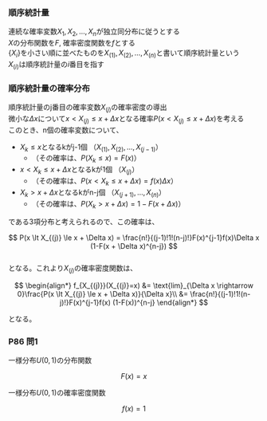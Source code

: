 ### 順序統計量
連続な確率変数$X_1, X_2, \dots , X_n$が独立同分布に従うとする  
$X$の分布関数を$F$, 確率密度関数を$f$とする  
$\{X_i\}$を小さい順に並べたものを$X_{(1)}, X_{(2)}, \dots, X_{(n)}$と書いて順序統計量という  
$X_{(i)}$は順序統計量の$i$番目を指す  

### 順序統計量の確率分布
順序統計量のj番目の確率変数$X_{(j)}$の確率密度の導出  
微小な$\Delta x$について$x \lt X_{(j)} \le x + \Delta x$となる確率$P(x \lt X_{(j)} \le x + \Delta x)$を考える  
このとき、n個の確率変数について、
- $X_k \le x$となるkがj-1個 （$X_{(1)}, X_{(2)}, \dots, X_{(j-1)}$）
  - （その確率は、$P(X_k \le x) = F(x)$）  
- $x \lt X_k \le x + \Delta x$となるkが1個 （$X_{(j)}$）
  - （その確率は、$P(x \lt X_k \le x + \Delta x) = f(x)\Delta x$）  
- $X_k \gt x + \Delta x$となるkがn-j個 （$X_{(j+1)}, \dots, X_{(n)}$）
  - （その確率は、$P(X_k \gt x + \Delta x) = 1 - F(x + \Delta x)$）

である3項分布と考えられるので、この確率は、  

$$  
P(x \lt X_{(j)} \le x + \Delta x) = \frac{n!}{(j-1)!1!(n-j)!}F(x)^{j-1}f(x)\Delta x (1-F(x + \Delta x)^{n-j})   
$$  
となる。これより$X_{(j)}$の確率密度関数は、  

$$
\begin{align*}
f_{X_{(j)}}(X_{(j)}=x) &= \text{lim}_{\Delta x \rightarrow 0}\frac{P(x \lt X_{(j)} \le x + \Delta x)}{\Delta x}\\
&= \frac{n!}{(j-1)!1!(n-j)!}F(x)^{j-1}f(x) (1-F(x))^{n-j}
\end{align*}
$$  

となる。

### P86 問1
一様分布$U(0, 1)$の分布関数  

$$
F(x) = x
$$

一様分布$U(0, 1)$の確率密度関数  

$$
f(x) = 1
$$
